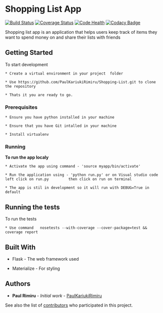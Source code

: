 # Shopping List App

[![Build Status](https://travis-ci.org/PaulKariukiRimiru/Shopping-List.svg?branch=master)](https://travis-ci.org/PaulKariukiRimiru/Shopping-List)
[![Coverage Status](https://coveralls.io/repos/github/PaulKariukiRimiru/Shopping-List/badge.svg)](https://coveralls.io/github/PaulKariukiRimiru/Shopping-List)
[![Code Health](https://landscape.io/github/PaulKariukiRimiru/Shopping-List/master/landscape.svg?style=flat)](https://landscape.io/github/PaulKariukiRimiru/Shopping-List/master)
[![Codacy Badge](https://api.codacy.com/project/badge/Grade/57ba672e14804c5894d3d1d869ec995f)](https://www.codacy.com/app/paulrimiru/Shopping-List?utm_source=github.com&amp;utm_medium=referral&amp;utm_content=PaulKariukiRimiru/Shopping-List&amp;utm_campaign=Badge_Grade)

Shopping list app is an application that helps users keep track of items they want to spend money on and share their lists with friends

## Getting Started

To start development
    
    * Create a virtual environment in your project  folder

    * Use https://github.com/PaulKariukiRimiru/Shopping-List.git to clone the repository

    * Thats it you are ready to go.

### Prerequisites
    * Ensure you have python installed in your machine

    * Ensure that you have Git intalled in your machine

    * Install virtualenv

### Running

<b>To run the app localy</b><br>

    * Activate the app using command - 'source myapp/bin/activate'

    * Run the application using - 'python run.py' or on Visual studio code left click on run.py         then click on run on terminal

    * The app is stil in development so it will run with DEBUG=True in default

## Running the tests

To run the tests
    
    * Use command   nosetests --with-coverage --cover-package=test && coverage report


## Built With

* Flask - The web framework used

* Materialize - For styling

## Authors

* **Paul Rimiru** - *Initial work* - [PaulKariukiRimiru](https://github.com/PaulKariukiRimiru)

See also the list of [contributors](https://github.com/your/project/contributors) who participated in this project.



